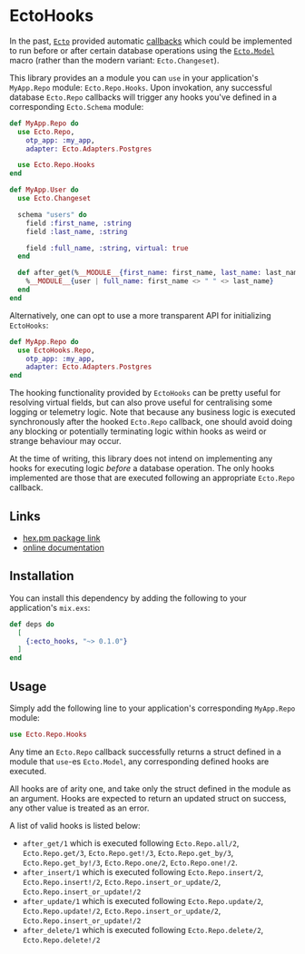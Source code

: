 # EctoHooks

In the past, [`Ecto`](https://github.com/elixir-ecto/ecto) provided automatic
[callbacks](https://hexdocs.pm/ecto/1.0.5/Ecto.Model.Callbacks.html) which could
be implemented to run before or after certain database operations using the
[`Ecto.Model`](https://hexdocs.pm/ecto/1.0.5/Ecto.Model.html) macro
(rather than the modern variant: `Ecto.Changeset`).

This library provides an a module you can `use` in your application's `MyApp.Repo`
module: `Ecto.Repo.Hooks`. Upon invokation, any successful database
`Ecto.Repo` callbacks will trigger any hooks you've defined in a corresponding
`Ecto.Schema` module:

```elixir
def MyApp.Repo do
  use Ecto.Repo,
    otp_app: :my_app,
    adapter: Ecto.Adapters.Postgres

  use Ecto.Repo.Hooks
end

def MyApp.User do
  use Ecto.Changeset

  schema "users" do
    field :first_name, :string
    field :last_name, :string

    field :full_name, :string, virtual: true
  end

  def after_get(%__MODULE__{first_name: first_name, last_name: last_name} = user) do
    %__MODULE__{user | full_name: first_name <> " " <> last_name}
  end
end
```

Alternatively, one can opt to use a more transparent API for initializing
`EctoHooks`:

```elixir
def MyApp.Repo do
  use EctoHooks.Repo,
    otp_app: :my_app,
    adapter: Ecto.Adapters.Postgres
end
```

The hooking functionality provided by `EctoHooks` can be pretty useful for resolving
virtual fields, but can also prove useful for centralising some logging or telemetry
logic. Note that because any business logic is executed synchronously after the
hooked `Ecto.Repo` callback, one should avoid doing any blocking or potentially
terminating logic within hooks as weird or strange behaviour may occur.

At the time of writing, this library does not intend on implementing any hooks
for executing logic _before_ a database operation. The only hooks implemented
are those that are executed following an appropriate `Ecto.Repo` callback.

## Links

- [hex.pm package link](https://hex.pm/packages/ecto_hooks)
- [online documentation](https://hexdocs.pm/ecto_hooks/Ecto.Repo.Hooks.html)

## Installation

You can install this dependency by adding the following to your application's
`mix.exs`:

```elixir
def deps do
  [
    {:ecto_hooks, "~> 0.1.0"}
  ]
end
```

## Usage

Simply add the following line to your application's corresponding `MyApp.Repo`
module:

```elixir
use Ecto.Repo.Hooks
```

Any time an `Ecto.Repo` callback successfully returns a struct defined in a
module that `use`-es `Ecto.Model`, any corresponding defined hooks are
executed.

All hooks are of arity one, and take only the struct defined in the module as an
argument. Hooks are expected to return an updated struct on success, any other
value is treated as an error.

A list of valid hooks is listed below:

- `after_get/1` which is executed following `Ecto.Repo.all/2`,
    `Ecto.Repo.get/3`, `Ecto.Repo.get!/3`, `Ecto.Repo.get_by/3`,
    `Ecto.Repo.get_by!/3`, `Ecto.Repo.one/2`, `Ecto.Repo.one!/2`.
- `after_insert/1` which is executed following `Ecto.Repo.insert/2`,
    `Ecto.Repo.insert!/2`, `Ecto.Repo.insert_or_update/2`,
    `Ecto.Repo.insert_or_update!/2`
- `after_update/1` which is executed following `Ecto.Repo.update/2`,
    `Ecto.Repo.update!/2`, `Ecto.Repo.insert_or_update/2`,
    `Ecto.Repo.insert_or_update!/2`
- `after_delete/1` which is executed following `Ecto.Repo.delete/2`,
    `Ecto.Repo.delete!/2`
